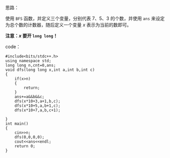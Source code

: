 思路：

使用 `BFS` 函数，并定义三个变量，分别代表 $7$、$5$、$3$ 的个数，并使用 `ans` 来设定为总个数的计数器，随后定义一个变量 $x$ 表示为当前的数即可。

**注意：$x$ 要开 `long long`！**

code：

```
#include<bits/stdc++.h>
using namespace std;
long long n,cnt=0,ans;
void dfs(long long x,int a,int b,int c)
{
	if(x>n)
	{
		return;
	}
	ans+=a&&b&&c;
	dfs(x*10+3,a+1,b,c);
	dfs(x*10+5,a,b+1,c);
	dfs(x*10+7,a,b,c+1);
	
}
int main()
{
	cin>>n;
	dfs(0,0,0,0);
	cout<<ans<<endl;
	return 0;
}

```